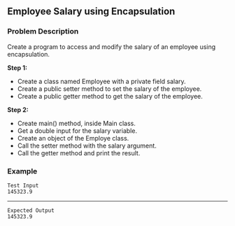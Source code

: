 ## Employee Salary using Encapsulation

### Problem Description
Create a program to access and modify the salary of an employee using encapsulation.

**Step 1:**

- Create a class named Employee with a private field salary.
- Create a public setter method to set the salary of the employee.
- Create a public getter method to get the salary of the employee.

**Step 2:**

- Create main() method, inside Main class.
- Get a double input for the salary variable.
- Create an object of the Employe class.
- Call the setter method with the salary argument.
- Call the getter method and print the result.

### Example
    Test Input
    145323.9
-------
    Expected Output
    145323.9